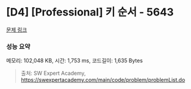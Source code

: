 # [D4] [Professional] 키 순서 - 5643 

[문제 링크](https://swexpertacademy.com/main/code/problem/problemDetail.do?contestProbId=AWXQsLWKd5cDFAUo) 

### 성능 요약

메모리: 102,048 KB, 시간: 1,753 ms, 코드길이: 1,635 Bytes



> 출처: SW Expert Academy, https://swexpertacademy.com/main/code/problem/problemList.do